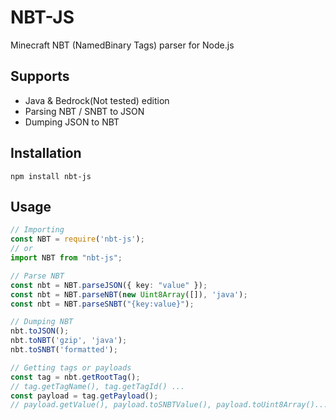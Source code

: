 # NBT-JS

Minecraft NBT (NamedBinary Tags) parser for Node.js

## Supports
* Java & Bedrock(Not tested) edition
* Parsing NBT / SNBT to JSON
* Dumping JSON to NBT

## Installation
```
npm install nbt-js
```

## Usage

```typescript
// Importing
const NBT = require('nbt-js');
// or
import NBT from "nbt-js";

// Parse NBT
const nbt = NBT.parseJSON({ key: "value" });
const nbt = NBT.parseNBT(new Uint8Array([]), 'java');
const nbt = NBT.parseSNBT("{key:value}");

// Dumping NBT
nbt.toJSON();
nbt.toNBT('gzip', 'java');
nbt.toSNBT('formatted');

// Getting tags or payloads
const tag = nbt.getRootTag();
// tag.getTagName(), tag.getTagId() ...
const payload = tag.getPayload();
// payload.getValue(), payload.toSNBTValue(), payload.toUint8Array()...
```